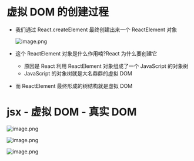 # 虚拟 DOM 的创建过程

- 我们通过 React.createElement 最终创建出来一个 ReactElement 对象

  ![image.png](https://p1-juejin.byteimg.com/tos-cn-i-k3u1fbpfcp/23397710b001435180a32280cc9fd57b~tplv-k3u1fbpfcp-watermark.image)

- 这个 ReactElement 对象是什么作用喃?React 为什么要创建它

  - 原因是 React 利用 ReactElement 对象组成了一个 JavaScript 的对象树
  - JavaScript 的对象树就是大名鼎鼎的虚拟 DOM

- 而 ReactElement 最终形成的树结构就是虚拟 DOM

# jsx - 虚拟 DOM - 真实 DOM

![image.png](https://p1-juejin.byteimg.com/tos-cn-i-k3u1fbpfcp/6b346c276d5449a985bc308aff264a0b~tplv-k3u1fbpfcp-watermark.image)

![image.png](https://p3-juejin.byteimg.com/tos-cn-i-k3u1fbpfcp/1f01bb5b7ed2452a99e3a313b532c442~tplv-k3u1fbpfcp-watermark.image)

![image.png](https://p9-juejin.byteimg.com/tos-cn-i-k3u1fbpfcp/b207948bc71341d9bde2d2415115d16c~tplv-k3u1fbpfcp-watermark.image)
